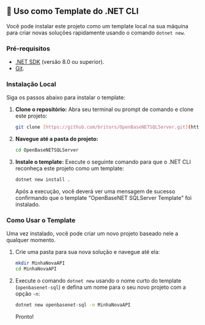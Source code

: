 ## 🚀 Uso como Template do .NET CLI

Você pode instalar este projeto como um template local na sua máquina para criar novas soluções rapidamente usando o comando `dotnet new`.

### Pré-requisitos

* [.NET SDK](https://dotnet.microsoft.com/download) (versão 8.0 ou superior).
* [Git](https://git-scm.com/downloads).

### Instalação Local

Siga os passos abaixo para instalar o template:

1.  **Clone o repositório:**
    Abra seu terminal ou prompt de comando e clone este projeto:
    ```bash
    git clone [https://github.com/britors/OpenBaseNETSQLServer.git](https://github.com/britors/OpenBaseNETSQLServer.git)
    ```

2.  **Navegue até a pasta do projeto:**
    ```bash
    cd OpenBaseNETSQLServer
    ```

3.  **Instale o template:**
    Execute o seguinte comando para que o .NET CLI reconheça este projeto como um template:
    ```bash
    dotnet new install .
    ```
    Após a execução, você deverá ver uma mensagem de sucesso confirmando que o template "OpenBaseNET SQLServer Template" foi instalado.

### Como Usar o Template

Uma vez instalado, você pode criar um novo projeto baseado nele a qualquer momento.

1.  Crie uma pasta para sua nova solução e navegue até ela:
    ```bash
    mkdir MinhaNovaAPI
    cd MinhaNovaAPI
    ```

2.  Execute o comando `dotnet new` usando o nome curto do template (`openbasenet-sql`) e defina um nome para o seu novo projeto com a opção `-n`:
    ```bash
    dotnet new openbasenet-sql -n MinhaNovaAPI
    ```
    Pronto!
